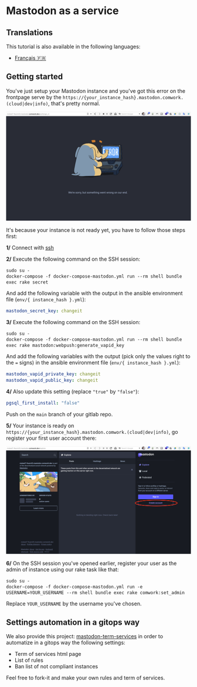 # Mastodon as a service

## Translations

This tutorial is also available in the following languages:
* [Français 🇫🇷](../translations/fr/tutorials/mastodon.md)

## Getting started

You've just setup your Mastodon instance and you've got this error on the frontpage serve by the `https://{your_instance_hash}.mastodon.comwork.(cloud|dev|info)`, that's pretty normal. 

![mastodon_error](../img/mastodon_error.png)

It's because your instance is not ready yet, you have to follow those steps first:

**1/** Connect with [ssh](./ssh.md)

**2/** Execute the following command on the SSH session:

```shell
sudo su -
docker-compose -f docker-compose-mastodon.yml run --rm shell bundle exec rake secret
```

And add the following variable with the output in the ansible environment file (`env/{ instance_hash }.yml`):

```yaml
mastodon_secret_key: changeit
```

**3/** Execute the following command on the SSH session:

```shell
sudo su -
docker-compose -f docker-compose-mastodon.yml run --rm shell bundle exec rake mastodon:webpush:generate_vapid_key
```

And add the following variables with the output (pick only the values right to the `=` signs) in the ansible environment file (`env/{ instance_hash }.yml`):

```yaml
mastodon_vapid_private_key: changeit
mastodon_vapid_public_key: changeit
```

**4/** Also update this setting (replace `"true"` by `"false"`):

```yaml
pgsql_first_install: "false"
```

Push on the `main` branch of your gitlab repo.

**5/** Your instance is ready on `https://{your_instance_hash}.mastodon.comwork.(cloud|dev|info)`, go register your first user account there:

![mastodon_register](../img/mastodon_register.png)

**6/** On the SSH session you've opened earlier, register your user as the admin of instance using our rake task like that:

```shell
sudo su -
docker-compose -f docker-compose-mastodon.yml run -e USERNAME=YOUR_USERNAME --rm shell bundle exec rake comwork:set_admin
```

Replace `YOUR_USERNAME` by the username you've chosen.

## Settings automation in a gitops way

We also provide this project: [mastodon-term-services](https://gitlab.comwork.io/oss/mastodon-term-services) in order to automatize in a gitops way the following settings:

* Term of services html page
* List of rules
* Ban list of not compliant instances

Feel free to fork-it and make your own rules and term of services.

